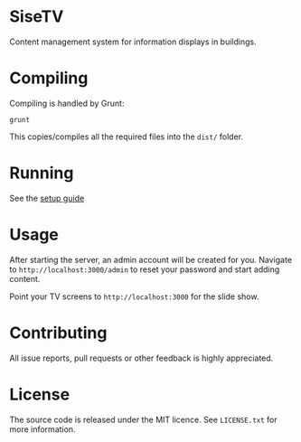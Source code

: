 # SiseTV
Content management system for information displays in buildings. 

# Compiling
Compiling is handled by Grunt:
```
grunt 
```
This copies/compiles all the required files into the `dist/` folder.

# Running
See the [setup guide](https://github.com/Rezonation/sisetv/wiki/Setup-Guide)

# Usage
After starting the server, an admin account will be created for you. Navigate to `http://localhost:3000/admin` 
to reset your password and start adding content.

Point your TV screens to `http://localhost:3000` for the slide show.

# Contributing
All issue reports, pull requests or other feedback is highly appreciated.

# License
The source code is released under the MIT licence. See `LICENSE.txt` for more information.

